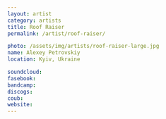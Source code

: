 ```yaml
---
layout: artist
category: artists
title: Roof Raiser
permalink: /artist/roof-raiser/

photo: /assets/img/artists/roof-raiser-large.jpg
name: Alexey Petrovskiy
location: Kyiv, Ukraine

soundcloud: 
fasebook: 
bandcamp: 
discogs: 
coub: 
website: 
---
```



